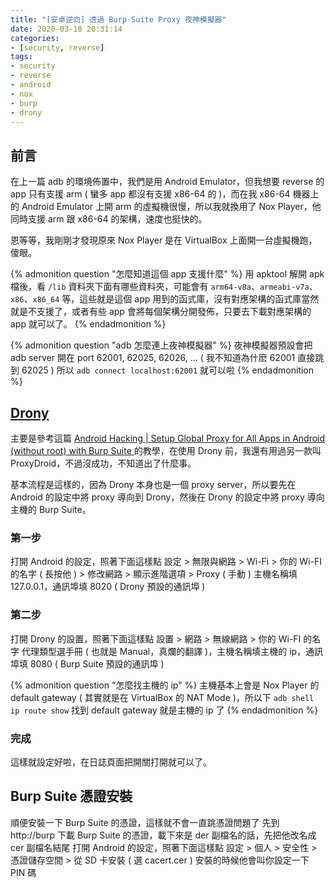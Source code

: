 ```yaml
---
title: "[安卓逆向] 透過 Burp Suite Proxy 夜神模擬器"
date: 2020-03-18 20:31:14
categories:
- [security, reverse]
tags:
- security
- reverse
- android
- nox
- burp
- drony
---
```


## 前言

在上一篇 adb 的環境佈置中，我們是用 Android Emulator，但我想要 reverse 的 app 只有支援 arm ( 蠻多 app 都沒有支援 x86-64 的 )，而在我 x86-64 機器上的 Android Emulator 上開 arm 的虛擬機很慢，所以我就換用了 Nox Player，他同時支援 arm 跟 x86-64 的架構，速度也挺快的。

恩等等，我剛剛才發現原來 Nox Player 是在 VirtualBox 上面開一台虛擬機跑，傻眼。

{% admonition question "怎麼知道這個 app 支援什麼" %}
用 apktool 解開 apk 檔後，看 `/lib` 資料夾下面有哪些資料夾，可能會有 `arm64-v8a`、`armeabi-v7a`、`x86`、`x86_64` 等，這些就是這個 app 用到的函式庫，沒有對應架構的函式庫當然就是不支援了，或者有些 app 會將每個架構分開發佈，只要去下載對應架構的 app 就可以了。
{% endadmonition %}

{% admonition question "adb 怎麼連上夜神模擬器" %}
夜神模擬器預設會把 adb server 開在 port 62001, 62025, 62026, ... ( 我不知道為什麽 62001 直接跳到 62025 )
所以 `adb connect localhost:62001` 就可以啦
{% endadmonition %}

## [Drony](https://apkpure.com/tw/drony/org.sandroproxy.drony)

主要是參考這篇 [Android Hacking | Setup Global Proxy for All Apps in Android (without root) with Burp Suite
](https://king-sabri.net/android-hacking-setup-global-proxy-for-all-apps-in-android-without-root-with-burp-suite/) 的教學，在使用 Drony 前，我還有用過另一款叫 ProxyDroid，不過沒成功，不知道出了什麼事。

基本流程是這樣的，因為 Drony 本身也是一個 proxy server，所以要先在 Android 的設定中將 proxy 導向到 Drony，然後在 Drony 的設定中將 proxy 導向主機的 Burp Suite。

### 第一步

打開 Android 的設定，照著下面這樣點
設定 > 無限與網路 > Wi-Fi > 你的 Wi-FI 的名字 ( 長按他 ) > 修改網路 > 顯示進階選項 > Proxy ( 手動 )
主機名稱填 127.0.0.1，通訊埠填 8020 ( Drony 預設的通訊埠 )

### 第二步

打開 Drony 的設置，照著下面這樣點
設置 > 網路 > 無線網路 > 你的 Wi-FI 的名字
代理類型選手冊 ( 也就是 Manual，真爛的翻譯 )，主機名稱填主機的 ip，通訊埠填 8080 ( Burp Suite 預設的通訊埠 )

{% admonition question "怎麼找主機的 ip" %}
主機基本上會是 Nox Player 的 default gateway ( 其實就是在 VirtualBox 的 NAT Mode )，所以下 `adb shell ip route show` 找到 default gateway 就是主機的 ip 了
{% endadmonition %}

### 完成

這樣就設定好啦，在日誌頁面把開關打開就可以了。

## Burp Suite 憑證安裝

順便安裝一下 Burp Suite 的憑證，這樣就不會一直跳憑證問題了
先到 http://burp 下載 Burp Suite 的憑證，載下來是 der 副檔名的話，先把他改名成 cer 副檔名結尾
打開 Android 的設定，照著下面這樣點
設定 > 個人 > 安全性 > 憑證儲存空間 > 從 SD 卡安裝 ( 選 cacert.cer )
安裝的時候他會叫你設定一下 PIN 碼